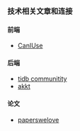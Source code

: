 ### 技术相关文章和连接

#### 前端
- [CanIUse](www.caniuse.com)

#### 后端
- [tidb communitity](https://asktug.com/)
- [akkt](https://akka.io/docs/)

#### 论文
- [paperswelove](https://paperswelove.org/)
